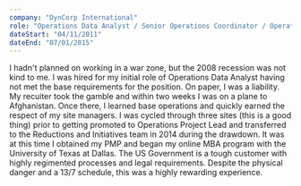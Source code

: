 ```yaml
---
company: "DynCorp International"
role: "Operations Data Analyst / Senior Operations Coordinator / Operations Project Lead"
dateStart: "04/11/2011"
dateEnd: "07/01/2015"
---
```


I hadn't planned on working in a war zone, but the 2008 recession was not kind to me.  I was hired for my initial role of Operations Data Analyst having not met the base requirements for the position.  On paper, I was a liability.  My recuiter took the gamble and within two weeks I was on a plane to Afghanistan.  Once there, I learned base operations and quickly earned the respect of my site managers.  I was cycled through three sites (this is a good thing) prior to getting promoted to Operations Project Lead and transferred to the Reductions and Initiatives team in 2014 during the drawdown.  It was at this time I obtained my PMP and began my online MBA program with the University of Texas at Dallas.  The US Government is a tough customer with highly regimented processes and legal requirements.  Despite the physical danger and a 13/7 schedule, this was a highly rewarding experience.